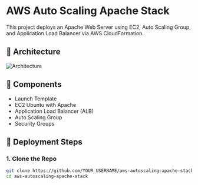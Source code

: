 
# AWS Auto Scaling Apache Stack

This project deploys an Apache Web Server using EC2, Auto Scaling Group, and Application Load Balancer via AWS CloudFormation.

## 🧱 Architecture
![Architecture](images/architecture-diagram.png)

## 🚀 Components
- Launch Template
- EC2 Ubuntu with Apache
- Application Load Balancer (ALB)
- Auto Scaling Group
- Security Groups

## 🔧 Deployment Steps

### 1. Clone the Repo
```bash
git clone https://github.com/YOUR_USERNAME/aws-autoscaling-apache-stack.git
cd aws-autoscaling-apache-stack
